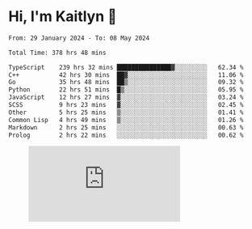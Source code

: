 # Hi, I'm Kaitlyn 👋
<!--START_SECTION:waka-->

```txt
From: 29 January 2024 - To: 08 May 2024

Total Time: 378 hrs 48 mins

TypeScript    239 hrs 32 mins ███████████████▓░░░░░░░░░   62.34 %
C++           42 hrs 30 mins  ██▓░░░░░░░░░░░░░░░░░░░░░░   11.06 %
Go            35 hrs 48 mins  ██▒░░░░░░░░░░░░░░░░░░░░░░   09.32 %
Python        22 hrs 51 mins  █▒░░░░░░░░░░░░░░░░░░░░░░░   05.95 %
JavaScript    12 hrs 27 mins  ▓░░░░░░░░░░░░░░░░░░░░░░░░   03.24 %
SCSS          9 hrs 23 mins   ▓░░░░░░░░░░░░░░░░░░░░░░░░   02.45 %
Other         5 hrs 25 mins   ▒░░░░░░░░░░░░░░░░░░░░░░░░   01.41 %
Common Lisp   4 hrs 49 mins   ▒░░░░░░░░░░░░░░░░░░░░░░░░   01.26 %
Markdown      2 hrs 25 mins   ░░░░░░░░░░░░░░░░░░░░░░░░░   00.63 %
Prolog        2 hrs 22 mins   ░░░░░░░░░░░░░░░░░░░░░░░░░   00.62 %
```

<!--END_SECTION:waka-->

<figure><embed src="https://wakatime.com/share/@018d58bc-3d22-46c9-b2d7-4ed36fb8172d/243b5d9b-77cd-4133-89ff-dcc8f225fa18.svg"></embed></figure>
